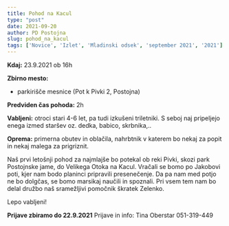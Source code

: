 ```yaml
---
title: Pohod na Kacul
type: "post"
date: 2021-09-20
author: PD Postojna
slug: pohod_na_kacul
tags: ['Novice', 'Izlet', 'Mladinski odsek', 'september 2021', '2021']
---
```


**Kdaj:** 23.9.2021 ob 16h

**Zbirno mesto:** 
- parkirišče mesnice (Pot k Pivki 2, Postojna)

**Predviden čas pohoda:** 2h

**Vabljeni:** otroci stari 4-6 let, pa tudi izkušeni triletniki. S seboj naj pripeljejo enega izmed staršev oz. dedka, babico, skrbnika,..

**Oprema:** primerna obutev in oblačila, nahrbtnik v katerem bo nekaj za popit in nekaj malega za prigriznit.

Naš prvi letošnji pohod za najmlajše bo potekal ob reki Pivki, skozi
park Postojnske jame, do Velikega Otoka na Kacul. Vračali se bomo
po Jakobovi poti, kjer nam bodo planinci pripravili presenečenje. Da
pa nam med potjo ne bo dolgčas, se bomo marsikaj naučili in
spoznali. Pri vsem tem nam bo delal družbo naš sramežljivi pomočnik
škratek Zelenko.


Lepo vabljeni!

**Prijave zbiramo do 22.9.2021**
Prijave in info: Tina Oberstar 051-319-449